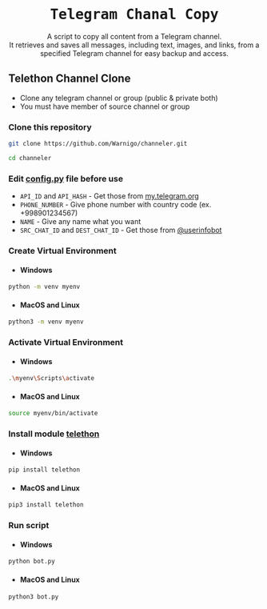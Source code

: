 <h1 align="center">
    <samp>Telegram Chanal Copy</samp>
</h1>

<p align="center">
    A script to copy all content from a Telegram channel.  <br />
    It retrieves and saves all messages, including text, images, and links, from a specified Telegram channel for easy backup and access.
</p>

## Telethon Channel Clone

- Clone any telegram channel or group (public & private both)
- You must have member of source channel or group

### Clone this repository

```sh
git clone https://github.com/Warnigo/channeler.git
```

```sh
cd channeler
```

### Edit [config.py](./config.py) file before use

- `API_ID` and `API_HASH` - Get those from [my.telegram.org](http://my.telegram.org/)
- `PHONE_NUMBER` - Give phone number with country code (ex. +998901234567)
- `NAME` - Give any name what you want
- `SRC_CHAT_ID` and `DEST_CHAT_ID` - Get those from [@userinfobot](https://telegram.dog/userinfobot)

### Create Virtual Environment

- #### Windows

```sh
python -m venv myenv
```

- #### MacOS and Linux

```sh
python3 -m venv myenv
```

### Activate Virtual Environment

- #### Windows

```sh
.\myenv\Scripts\activate
```

- #### MacOS and Linux

```sh
source myenv/bin/activate
```

### Install module [telethon](https://pypi.org/project/Telethon/)

- #### Windows

```sh
pip install telethon
```

- #### MacOS and Linux

```sh
pip3 install telethon
```

### Run script

- #### Windows

```sh
python bot.py
```

- #### MacOS and Linux

```sh
python3 bot.py
```

